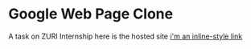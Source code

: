 # Google Web Page Clone
A task on ZURI Internship
here is the hosted site 
[i'm an inline-style link](https://ukaoha.github.io/Google-web-page-clone/)